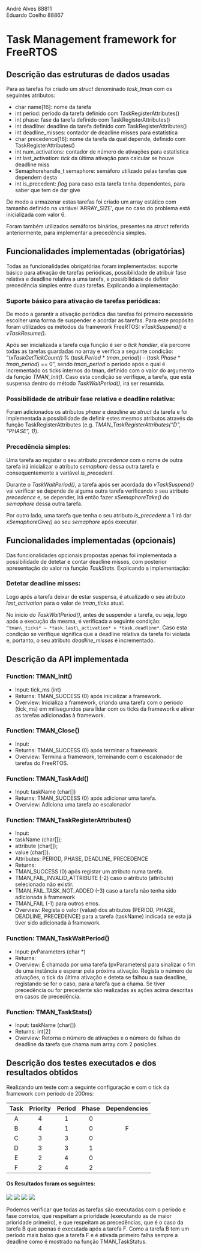 ﻿André Alves 88811\
Eduardo Coelho 88867 

# Task Management framework for FreeRTOS 

## Descrição das estruturas de dados usadas 

Para as tarefas foi criado um *struct* denominado *task\_tman* com os seguintes atributos:

- char name[16]: nome da tarefa
- int period: período da tarefa definido com TaskRegisterAttributes()
- int phase: fase da tarefa definido com TaskRegisterAttributes()
- int deadline: deadline da tarefa definido com TaskRegisterAttributes()
- int deadline\_misses: contador de deadline misses para estatística
- char precedence[16]: nome da tarefa da qual depende, definido com TaskRegisterAttributes()
- int num\_activations: contador de número de ativações para estatística
- int last\_activation: *tick* da última ativação para calcular se houve deadline miss
- Semaphorehandle\_t semaphore: semáforo utilizado pelas tarefas que dependem desta
- int is\_precedent: *flag* para caso esta tarefa tenha dependentes, para saber que tem de dar give

De modo a armazenar estas tarefas foi criado um array estático com tamanho definido na variável ‘ARRAY\_SIZE’, que no caso do problema está inicializada com valor 6.

Foram também utilizados semáforos binários, presentes na *struct* referida anteriormente, para implementar a precedência simples. 

## Funcionalidades implementadas (obrigatórias) 

Todas as funcionalidades obrigatórias foram implementadas: suporte básico para ativação de tarefas periódicas, possibilidade de atribuir fase relativa e deadline relativa a uma tarefa, e possibilidade de definir precedência simples entre duas tarefas. Explicando a implementação: 

### Suporte básico para ativação de tarefas periódicas:

De modo a garantir a ativação periódica das tarefas foi primeiro necessário escolher uma forma de suspender e acordar as tarefas. Para este propósito foram utilizados os métodos da framework FreeRTOS: *vTaskSuspend()* e *vTaskResume().*  

Após ser inicializada a tarefa cuja função é ser o *tick handler*, ela percorre todas as tarefas guardadas no array e verifica a seguinte condição: “(*xTaskGetTickCount()* % (*task.Period* \* *tman\_period*)) - (*task.Phase* \* *tman\_period*) == 0”, sendo *tman\_period* o período após o qual é incrementado os ticks internos do tman, definido com o valor do argumento da função *TMAN\_Init()*. Caso esta condição se verifique, a tarefa, que está suspensa dentro do método *TaskWaitPeriod()*, irá ser resumida. 

### Possibilidade de atribuir fase relativa e deadline relativa: 

Foram adicionados os atributos *phase* e *deadline* ao *struct* da tarefa e foi implementada a possibilidade de definir estes mesmos atributos através da função TaskRegisterAttributes (e.g. *TMAN\_TaskRegisterAttributes(“D”, “PHASE”, 1)*). 

### Precedência simples: 

Uma tarefa ao registar o seu atributo *precedence* com o nome de outra tarefa irá inicializar o atributo *semaphore* dessa outra tarefa e consequentemente a variável *is\_precedent*. 

Durante o *TaskWaitPeriod()*, a tarefa após ser acordada do *vTaskSuspend()* vai verificar se depende de alguma outra tarefa verificando o seu atributo *precedence* e, se depender, irá então fazer *xSemaphoreTake()* do *semaphore* dessa outra tarefa.  

Por outro lado, uma tarefa que tenha o seu atributo *is\_precedent* a 1 irá dar *xSemaphoreGive()* ao seu *semaphore* após executar.

## Funcionalidades implementadas (opcionais) 

Das funcionalidades opcionais propostas apenas foi implementada a possibilidade de detetar e contar deadline misses, com posterior apresentação do valor na função *TaskStats*. Explicando a implementação:

### Detetar deadline misses: 

Logo após a tarefa deixar de estar suspensa, é atualizado o seu atributo *last\_activation* para o valor de *tman\_ticks* atual. 

No início do *TaskWaitPeriod()*, antes de suspender a tarefa, ou seja, logo após a execução da mesma, é verificada a seguinte condição: `“tman\_ticks* – *task.last\_activation* > *task.deadline*`. Caso esta condição se verifique significa que a deadline relativa da tarefa foi violada e, portanto, o seu atributo *deadline\_misses* é incrementado. 

## Descrição da API implementada 

### Function: TMAN\_Init() 

- Input: tick\_ms (int) 
- Returns: TMAN\_SUCCESS (0) após inicializar a framework. 
- Overview: Inicializa a framework, criando uma tarefa com o período (tick\_ms) em milisegundos para lidar com os ticks da framework e ativar as tarefas adicionadas à framework.  

### Function: TMAN\_Close() 

- Input:  
- Returns: TMAN\_SUCCESS (0) após terminar a framework. 
- Overview: Termina a framework, terminando com o escalonador de tarefas do FreeRTOS.  

### Function:   TMAN\_TaskAdd() 

- Input: taskName (char[]) 
- Returns: TMAN\_SUCCESS (0) após adicionar uma tarefa. 
- Overview:  Adiciona uma tarefa ao escalonador  

### Function: TMAN\_TaskRegisterAttributes() 

- Input:  
- taskName (char[]); 
- attribute (char[]); 
- value (char[]). 
- Attributes: PERIOD, PHASE, DEADLINE, PRECEDENCE 
- Returns:  
- TMAN\_SUCCESS (0) após registar um atributo numa tarefa. 
- TMAN\_FAIL\_INVALID\_ATTRIBUTE (-2) caso o atributo (attribute) selecionado não existir. 
- TMAN\_FAIL\_TASK\_NOT\_ADDED (-3) caso a tarefa não tenha sido adicionada à framework 
- TMAN\_FAIL (-1) para outros erros. 
- Overview: Regista o valor (value) dos atributos (PERIOD, PHASE, DEADLINE, PRECEDENCE) para a tarefa (taskName) indicada se esta já tiver sido adicionada à framework. 

### Function: TMAN\_TaskWaitPeriod() 

- Input: pvParameters (char \*) 
- Returns:  
- Overview: É chamada por uma tarefa (pvParameters) para sinalizar o fim de uma instância e esperar pela próxima ativação. Regista o número de ativações, o tick da última ativação e deteta se falhou a sua deadline, registando se for o caso, para a tarefa que a chama. Se tiver precedência ou for precedente são realizadas as ações acima descritas em casos de precedência. 

### Function: TMAN\_TaskStats() 

- Input: taskName (char[]) 
- Returns: int[2] 
- Overview: Retorna o número de ativações e o número de falhas de deadline da tarefa que chama num array com 2 posições. 

## Descrição dos testes executados e dos resultados obtidos 

Realizando um teste com a seguinte configuração e com o tick da framework com período de 200ms: 

| Task | Priority | Period | Phase | Dependencies |
|:-:|:-:|:-:|:-:|:-:|
| A | 4 | 1 | 0 | |
| B | 4 | 1 | 0 | F | 
| C | 3 | 3 | 0 | |
| D | 3 | 3 | 1 | |
| E | 2 | 4 | 0 | |
| F | 2 | 4 | 2 | |
#### Os Resultados foram os seguintes:
![](test_a.png)
![](test_b.png)
![](test_c.png)
![](test_d.png) 

Podemos verificar que todas as tarefas são  executadas com o período e fase corretos, que respeitam a prioridade (executando as de maior prioridade primeiro), e que respeitam as precedências, que é o caso da tarefa B que apenas é executada após a tarefa F. Como a tarefa B tem um período mais baixo que a tarefa F e é ativada primeiro falha sempre a deadline como é mostrado na função TMAN\_TaskStatus. 
